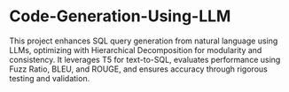 # Code-Generation-Using-LLM
This project enhances SQL query generation from natural language using LLMs, optimizing with Hierarchical Decomposition for modularity and consistency. It leverages T5 for text-to-SQL, evaluates performance using Fuzz Ratio, BLEU, and ROUGE, and ensures accuracy through rigorous testing and validation.
